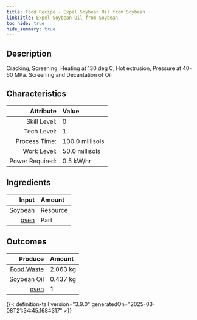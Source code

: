 ```yaml
---
title: Food Recipe - Expel Soybean Oil from Soybean
linkTitle: Expel Soybean Oil from Soybean
toc_hide: true
hide_summary: true
---
```

<!-- This is generated by the MarsSim HelpGenertor, do not edit. -->

## Description
 Cracking, Screening, Heating at 130 deg C, Hot extrusion, Pressure at 40-60 MPa. Screening and Decantation of Oil 

## Characteristics

| Attribute      | Value |
|--------:|:------|
|Skill Level:|0|
|Tech Level:|1|
|Process Time:|100.0 millisols|
|Work Level:|50.0 millisols|
|Power Required:|0.5 kW/hr|

## Ingredients

| Input      | Amount |
|--------:|:------|
|[Soybean](/docs/definitions/resource/soybean)|Resource|2.5 kg|
|[oven](/docs/definitions/part/oven)|Part|1|

## Outcomes


| Produce      | Amount |
|--------:|:------|
|[Food Waste](/docs/definitions/resource/food-waste)|2.063 kg|
|[Soybean Oil](/docs/definitions/resource/soybean-oil)|0.437 kg|
|[oven](/docs/definitions/part/oven)|1|



{{< definition-tail version="3.9.0" generatedOn="2025-03-08T21:34:45.1684317" >}}



